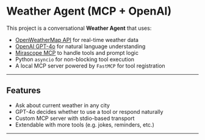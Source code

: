 # Weather Agent (MCP + OpenAI)

This project is a conversational **Weather Agent** that uses:

- [OpenWeatherMap API](https://openweathermap.org/api) for real-time weather data
- [OpenAI GPT-4o](https://platform.openai.com/) for natural language understanding
- [Mirascope MCP](https://github.com/mirascope-ai/mirascope) to handle tools and prompt logic
- Python `asyncio` for non-blocking tool execution
- A local MCP server powered by `FastMCP` for tool registration

---

## Features

- Ask about current weather in any city
- GPT-4o decides whether to use a tool or respond naturally
- Custom MCP server with stdio-based transport
- Extendable with more tools (e.g. jokes, reminders, etc.)

---
